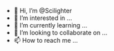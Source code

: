 - 👋 Hi, I’m @Scilighter
- 👀 I’m interested in ...
- 🌱 I’m currently learning ...
- 💞️ I’m looking to collaborate on ...
- 📫 How to reach me ...

<!---
Scilighter/Scilighter is a ✨ special ✨ repository because its `README.md` (this file) appears on your GitHub profile.
You can click the Preview link to take a look at your changes.
---

